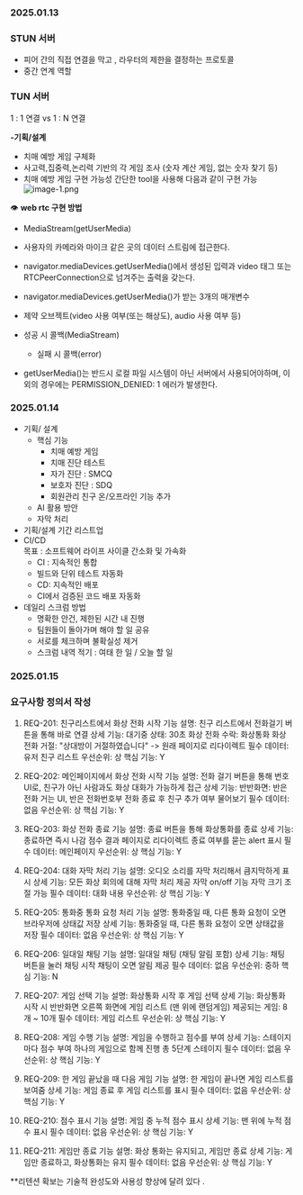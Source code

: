 ### 2025.01.13

### STUN 서버

- 피어 간의 직접 연결을 막고 , 라우터의 제한을 결정하는 프로토콜
- 중간 연계 역할

### TUN 서버

1 : 1 연결 vs 1 : N 연결

**-기획/설계** 

- 치매 예방 게임 구체화
- 사고력,집중력,논리력 기반의 각 게임 조사
(숫자 계산 게임, 없는 숫자 찾기 등)
- 치매 예방 게임 구현 가능성 
간단한 tool을 사용해 다음과 같이 구현 가능 
![image-1.png](./image-1.png)

👁️ **web rtc 구현 방법**
- MediaStream(getUserMedia)
- 사용자의 카메라와 마이크 같은 곳의 데이터 스트림에 접근한다.
- navigator.mediaDevices.getUserMedia()에서 생성된 입력과 video 태그 또는 RTCPeerConnection으로 넘겨주는 출력을 갖는다.
- navigator.mediaDevices.getUserMedia()가 받는 3개의 매개변수
- 제약 오브젝트(video 사용 여부(또는 해상도), audio 사용 여부 등)
- 성공 시 콜백(MediaStream)
    
    - 실패 시 콜백(error)
    
- getUserMedia()는 반드시 로컬 파일 시스템이 아닌 서버에서 사용되어야하며, 이외의 경우에는 PERMISSION_DENIED: 1 에러가 발생한다.

### 2025.01.14

- 기획/ 설계
    - 핵심 기능
        - 치매 예방 게임
        - 치매 진단 테스트
        - 자가 진단 : SMCQ
        - 보호자 진단 : SDQ
        - 회원관리
        친구 온/오프라인 기능 추가
    - AI 활용 방안
    - 자막 처리
- 기획/설계 기간 리스트업
- CI/CD  
목표 : 소프트웨어 라이프 사이클 간소화 및 가속화
    - CI : 지속적인 통합 
    - 빌드와 단위 테스트 자동화
    - CD: 지속적인 배포
    - CI에서 검증된 코드 배포 자동화
- 데일리 스크럼 방법
    - 명확한 안건, 제한된 시간 내 진행
    - 팀원들이 돌아가며 해야 할 일 공유
    - 서로를 체크하며 불확실성 제거
    - 스크럼 내역 적기 : 여태 한 일 / 오늘 할 일


### 2025.01.15
### 요구사항 정의서 작성

1. REQ-201: 친구리스트에서 화상 전화 시작
기능 설명: 친구 리스트에서 전화걸기 버튼을 통해 바로 연결
상세 기능:
대기중 상태: 30초
화상 전화 수락: 화상통화
화상 전화 거절: "상대방이 거절하였습니다" -> 원래 페이지로 리다이렉트
필수 데이터: 유저 친구 리스트
우선순위: 상
핵심 기능: Y

2. REQ-202: 메인페이지에서 화상 전화 시작
기능 설명: 전화 걸기 버튼을 통해 번호 UI로, 친구가 아닌 사람과도 화상 대화가 가능하게 접근
상세 기능:
반반화면: 반은 전화 거는 UI, 반은 전화번호부
전화 종료 후 친구 추가 여부 물어보기
필수 데이터: 없음
우선순위: 상
핵심 기능: Y

3. REQ-203: 화상 전화 종료
기능 설명: 종료 버튼을 통해 화상통화를 종료
상세 기능:
종료하면 즉시 나감
점수 결과 페이지로 리다이렉트
종료 여부를 묻는 alert 표시
필수 데이터: 메인페이지
우선순위: 상
핵심 기능: Y

4. REQ-204: 대화 자막 처리
기능 설명: 오디오 소리를 자막 처리해서 큼지막하게 표시
상세 기능:
모든 화상 회의에 대해 자막 처리 제공
자막 on/off 기능
자막 크기 조절 가능
필수 데이터: 대화 내용
우선순위: 상
핵심 기능: Y

5. REQ-205: 통화중 통화 요청 처리
기능 설명: 통화중일 때, 다른 통화 요청이 오면 브라우저에 상태값 저장
상세 기능:
통화중일 때, 다른 통화 요청이 오면 상태값을 저장
필수 데이터: 없음
우선순위: 상
핵심 기능: Y

6. REQ-206: 일대일 채팅
기능 설명: 일대일 채팅 (채팅 알림 포함)
상세 기능:
채팅 버튼을 눌러 채팅 시작
채팅이 오면 알림 제공
필수 데이터: 없음
우선순위: 중하
핵심 기능: N

7. REQ-207: 게임 선택
기능 설명: 화상통화 시작 후 게임 선택
상세 기능:
화상통화 시작 시 반반화면
오른쪽 화면에 게임 리스트 (맨 위에 랜덤게임)
제공되는 게임: 8개 ~ 10개
필수 데이터: 게임 리스트
우선순위: 상
핵심 기능: Y

8. REQ-208: 게임 수행
기능 설명: 게임을 수행하고 점수를 부여
상세 기능:
스테이지마다 점수 부여
하나의 게임으로 함께 진행
총 5단계 스테이지
필수 데이터: 없음
우선순위: 상
핵심 기능: Y

9. REQ-209: 한 게임 끝났을 때 다음 게임
기능 설명: 한 게임이 끝나면 게임 리스트를 보여줌
상세 기능: 게임 종료 후 게임 리스트를 표시
필수 데이터: 없음
우선순위: 상
핵심 기능: Y

10. REQ-210: 점수 표시
기능 설명: 게임 중 누적 점수 표시
상세 기능: 맨 위에 누적 점수 표시
필수 데이터: 없음
우선순위: 상
핵심 기능: Y

11. REQ-211: 게임만 종료
기능 설명: 화상 통화는 유지되고, 게임만 종료
상세 기능: 게임만 종료하고, 화상통화는 유지
필수 데이터: 없음
우선순위: 상
핵심 기능: Y

**리텐션 확보는 기술적 완성도와 사용성 향상에 달려 있다 . 

